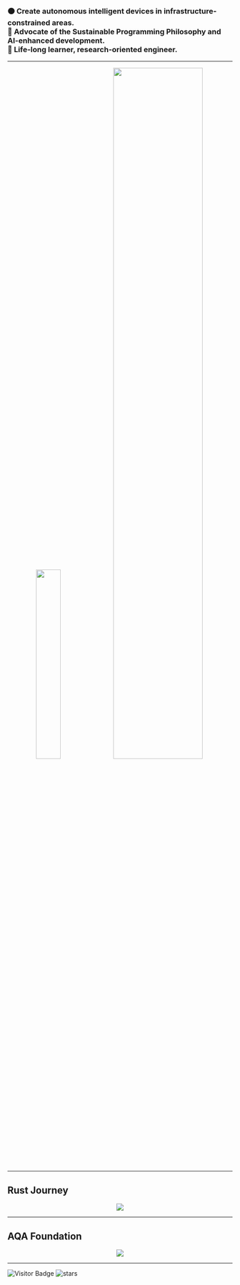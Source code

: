 <h3>
  🟠 Create autonomous intelligent devices in infrastructure-constrained areas.<br>
  🔵 Advocate of the Sustainable Programming Philosophy and AI-enhanced development.<br>
  🔵 Life-long learner, research-oriented engineer.
</h3>

---
<p align="center">
  <img src="https://github-readme-stats.vercel.app/api/top-langs/?username=maltsev-dev&theme=github_dark&layout=compact&private=true&hide_border=true" width="33%" />
  <img src="https://github-profile-summary-cards.vercel.app/api/cards/profile-details?username=maltsev-dev&theme=github_dark&hide_border=true" width="63%"/>
</p>

---
## Rust Journey
<p align="center">
  <img src="https://skillicons.dev/icons?i=rust,py,tensorflow,raspberrypi,arduino,aiscript,ai,vscode,bash,powershell,actix,wasm" />
</p>

---
## AQA Foundation
<p align="center">
  <img src="https://skillicons.dev/icons?i=java,maven,gradle,gherkin,figma,jenkins,selenium,postman,sentry,kafka,redis,spring,linux,androidstudio,githubactions" />
</p>

---
![Visitor Badge](https://visitor-badge.laobi.icu/badge?page_id=chemyl.chemyl) <img src="https://img.shields.io/github/stars/maltsev-dev?label=Stars" alt="stars">
